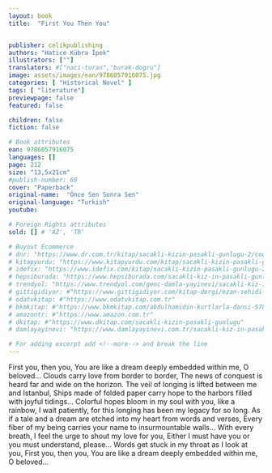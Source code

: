 ```yaml
---
layout: book
title:  "First You Then You"


publisher: celikpublishing
authors: "Hatice Kübra İpek"
illustrators: [""]
translators: #["naci-turan","burak-dogru"]
image: assets/images/ean/9786057916075.jpg
categories: [ "Historical Novel" ]
tags: [ "literature"]
previewpage: false
featured: false

children: false
fiction: false

# Book attributes
ean: 9786057916075
languages: []
page: 212
size: "13,5x21cm"
#publish-number: 60
cover: "Paperback"
original-name:  "Önce Sen Sonra Sen"
original-language: "Turkish"
youtube:

# Foreign Rights attributes
sold: [] # 'AZ', 'TR'

# Buyout Ecommerce
# dnr: "https://www.dr.com.tr/kitap/sacakli-kizin-pasakli-gunlugu-2/cocuk-ve-genclik/genclik-10-yas/roman-oyku/urunno=0001893059001"
# kitapyurdu: "https://www.kitapyurdu.com/kitap/sacakli-kizin-pasakli-gunlugu-2-/560122.html&filter_name=Sa%C3%A7akl%C4%B1+K%C4%B1z%27%C4%B1n+Pasakl%C4%B1+G%C3%BCnl%C3%BC%C4%9F%C3%BC+2"
# idefix: "https://www.idefix.com/kitap/sacakli-kizin-pasakli-gunlugu-2/cocuk-ve-genclik/genclik-10-yas/roman-oyku/urunno=0001893059001"
# hepsiburada: "https://www.hepsiburada.com/sacakli-kiz-in-pasakli-gunlugu-2-damla-yayinevi-p-HBV000012ER86"
# trendyol: "https://www.trendyol.com/genc-damla-yayinevi/sacakli-kiz-in-pasakli-gunlugu-2-p-54825777"
# gittigidiyor: #"https://www.gittigidiyor.com/kitap-dergi/ezan-sehidi-adnan-menderes_pdp_732728793"
# odatvkitap: #"https://www.odatvkitap.com.tr"
# bkmkitap: #"https://www.bkmkitap.com/abdulhamidin-kurtlarla-dansi-578226"
# amazontr: #"https://www.amazon.com.tr"
# dkitap: #"https://www.dkitap.com/sacakli-kizin-pasakli-gunlugu"
# damlayayinevi: "https://www.damlayayinevi.com.tr/sacakli-kiz-in-pasakli-gunlugu-2-bu-iste-bi-terslik-var"

# For adding excerpt add <!--more--> and break the line
---
```

First you, then you,
You are like a dream deeply embedded within me,
O beloved...
Clouds carry love from border to border,
The news of conquest is heard far and wide on the
horizon.
The veil of longing is lifted between me and Istanbul,
Ships made of folded paper carry hope to the harbors filled with joyful tidings...
Colorful hopes bloom in my soul with you, like a
rainbow,
I wait patiently, for this longing has been my legacy
for so long.
As if a tale and a dream are etched into my heart
from words and verses,
Every fiber of my being carries your name to insurmountable walls...
With every breath, I feel the urge to shout my love
for you,
Either I must have you or you must understand,
please...
Words get stuck in my throat as I look at you,
First you, then you,
You are like a dream deeply embedded within me,
O beloved...
<!--more--> 

